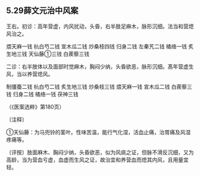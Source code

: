 ## 5.29薛文元治中风案

王右。初诊：高年营虚，内风扰动，头昏，右半肢足麻木，脉形沉细。法当和营熄风治之。

煨天麻一钱 杭白芍二钱 宣木瓜二钱 炒桑枝四钱 归身二钱 左秦艽二钱 橘络一钱 炙生地三钱 天仙藤①三钱 白蒺藜三钱

二诊：右半肢体以及面部时觉麻木，胸闷少纳，头昏欲恶，脉形沉细。髙年营虚生风，当以养营熄风。

制僵蚕二钱 杭白芍二钱 炙生地三钱 炒桑枝三钱 煨天麻一钱 宣木瓜二钱 白蒺藜三钱 归身二钱 橘络一钱 茯神三钱

（《医案选粹》第180页）

〔注释〕

①天仙藤：为马兜铃的茎叶。性味苦温，能行气化湿，活血止痛，治胃痛及风湿疼痛等。

〔评按〕肢面麻木、胸闷少纳，头昏欲恶，似为风痰之证，但脉不滑反沉细，又为高龄，当为营血亏虚，血虚而生风之证，故治宜和养营血而熄其内风，且用量宜轻。
